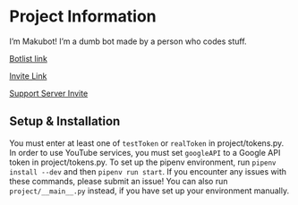 # Project Information

I’m Makubot! I’m a dumb bot made by a person who codes stuff.

[Botlist link](https://discord.bots.gg/bots/363924877981253633)

[Invite Link](https://discordapp.com/oauth2/authorize?&client_id=363924877981253633&scope=bot&permissions=0)

[Support Server Invite](https://discordapp.com/invite/7sFbA4W)

## Setup & Installation

You must enter at least one of `testToken` or `realToken` in project/tokens.py.
In order to use YouTube services, you must set `googleAPI` to a Google API token  in project/tokens.py.
To set up the pipenv environment, run `pipenv install --dev` and then `pipenv run start`.
If you encounter any issues with these commands, please submit an issue!
You can also run `project/__main__.py` instead, if you have set up your environment manually.
